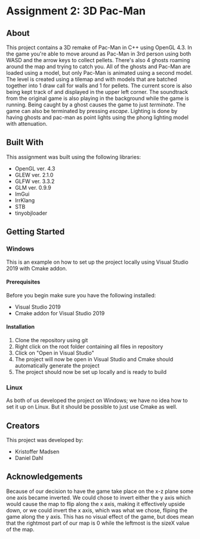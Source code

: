 # Assignment 2: 3D Pac-Man

## About

This project contains a 3D remake of Pac-Man in C++ using OpenGL 4.3. In the game you're able to move around as Pac-Man in 3rd person using both WASD and the arrow keys to collect pellets.
There's also 4 ghosts roaming around the map and trying to catch you. All of the ghosts and Pac-Man are loaded using a model, but only Pac-Man is animated using a second model.
The level is created using a tilemap and with models that are batched together into 1 draw call for walls and 1 for pellets. The current score is also being kept track of
and displayed in the upper left corner. The soundtrack from the original game is also playing in the background while the game is running. Being caught by a ghost causes
the game to just *terminate*. The game can also be terminated by pressing *escape*. Lighting is done by having ghosts and pac-man as point lights using the phong lighting model with attenuation.

## Built With

This assignment was built using the following libraries:

* OpenGL ver. 4.3
* GLEW ver. 2.1.0
* GLFW ver. 3.3.2
* GLM ver. 0.9.9
* ImGui
* IrrKlang
* STB
* tinyobjloader

## Getting Started

### Windows

This is an example on how to set up the project locally using Visual Studio 2019 with Cmake addon.

#### Prerequisites

Before you begin make sure you have the following installed:

* Visual Studio 2019
* Cmake addon for Visual Studio 2019

#### Installation

1. Clone the repository using git
2. Right click on the root folder containing all files in repository
3. Click on "Open in Visual Studio"
4. The project will now be open in Visual Studio and Cmake should automatically generate the project
5. The project should now be set up locally and is ready to build

### Linux

As both of us developed the project on Windows; we have no idea how to set it up on Linux. But it should be possible to just use Cmake as well.

## Creators

This project was developed by:

* Kristoffer Madsen
* Daniel Dahl

## Acknowledgements

Because of our decision to have the game take place on the x-z plane some one axis became inverted.
We could chose to invert either the y axis which would cause the map to flip along the x axis, making it effectively upside down, or
we could invert the x axis, which was what we chose, fliping the game along the y axis. 
This has no visual effect of the game, but does mean that the rightmost part of our map is 0  while the leftmost is the sizeX value of the map.
